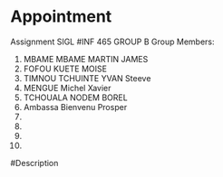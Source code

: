 # Appointment
Assignment SIGL
#INF 465 GROUP B
Group Members:
1. MBAME MBAME MARTIN JAMES
2. FOFOU KUETE MOISE 
3. TIMNOU TCHUINTE YVAN Steeve
4.  MENGUE Michel Xavier
5. TCHOUALA NODEM BOREL
6. Ambassa Bienvenu Prosper
7.
8.
9.
10.

#Description

